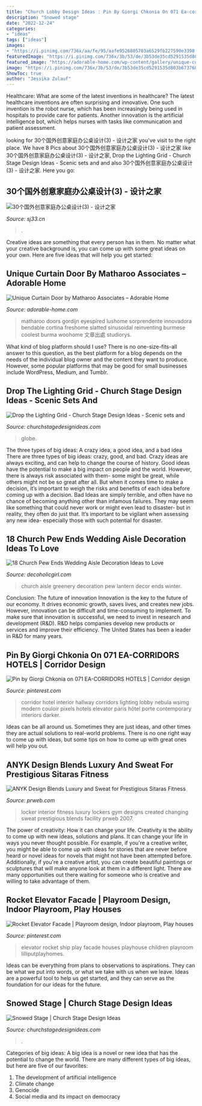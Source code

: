 ```yaml
---
title: "Church Lobby Design Ideas : Pin By Giorgi Chkonia On 071 Ea-corridors Hotels"
description: "Snowed stage"
date: "2022-12-24"
categories:
- "ideas"
tags: ["ideas"]
images:
- "https://i.pinimg.com/736x/aa/fe/95/aafe9526805703a6529fb227590e3398.jpg"
featuredImage: "https://i.pinimg.com/736x/3b/53/de/3b53de35cd5291535d803b673768691e.jpg"
featured_image: "https://adorable-home.com/wp-content/gallery/unique-curtain-door/unique-curtain-door-8.jpg"
image: "https://i.pinimg.com/736x/3b/53/de/3b53de35cd5291535d803b673768691e.jpg"
ShowToc: true
author: "Jessika Zulauf"
---
```



Healthcare: What are some of the latest inventions in healthcare?
The latest healthcare inventions are often surprising and innovative. One such invention is the robot nurse, which has been increasingly being used in hospitals to provide care for patients. Another innovation is the artificial intelligence bot, which helps nurses with tasks like communication and patient assessment.

	

		
looking for 30个国外创意家庭办公桌设计(3) - 设计之家 you've visit to the right place. We have 8 Pics about 30个国外创意家庭办公桌设计(3) - 设计之家 like 30个国外创意家庭办公桌设计(3) - 设计之家, Drop the Lighting Grid - Church Stage Design Ideas - Scenic sets and and also 30个国外创意家庭办公桌设计(3) - 设计之家. Here you go:
		
    
## 30个国外创意家庭办公桌设计(3) - 设计之家

<img loading=lazy src="https://img.sj33.cn/uploads/allimg/201405/7-140506104528.jpg" onerror="this.onerror=null;this.src='https://tse2.mm.bing.net/th?id=OIP.MNqm4iXXUQdHnAQNmRqIbwHaL0&amp;pid=15.1';" alt="30个国外创意家庭办公桌设计(3) - 设计之家">

_Source: sj33.cn_

>. 

	

Creative ideas are something that every person has in them. No matter what your creative background is, you can come up with some great ideas on your own. Here are five ideas that will help you get started: 

    
## Unique Curtain Door By Matharoo Associates – Adorable Home

<img loading=lazy src="https://adorable-home.com/wp-content/gallery/unique-curtain-door/unique-curtain-door-8.jpg" onerror="this.onerror=null;this.src='https://tse3.mm.bing.net/th?id=OIP.NB-4Vc95joXPEaIkee7EgwHaLH&amp;pid=15.1';" alt="Unique Curtain Door by Matharoo Associates – Adorable Home">

_Source: adorable-home.com_

>matharoo doors gordijn eyespired lushome sorprendente innovadora bendable cortina freshome slatted sinusoidal reinventing burmese coolest burma woohome 文章出處 studiorys. 

	

What kind of blog platform should I use?
There is no one-size-fits-all answer to this question, as the best platform for a blog depends on the needs of the individual blog owner and the content they want to produce. However, some popular platforms that may be good for small businesses include WordPress, Medium, and Tumblr.

    
## Drop The Lighting Grid - Church Stage Design Ideas - Scenic Sets And

<img loading=lazy src="http://churchstagedesignideas.com/wp-content/uploads/2019/01/Drop-the-Lighting-Grid-Stage-Design.jpg" onerror="this.onerror=null;this.src='https://tse1.mm.bing.net/th?id=OIP.7PuUEL9bwv-h9LoKrAVzxgHaDe&amp;pid=15.1';" alt="Drop the Lighting Grid - Church Stage Design Ideas - Scenic sets and">

_Source: churchstagedesignideas.com_

>globe. 

	

The three types of big ideas: A crazy idea, a good idea, and a bad idea
There are three types of big ideas: crazy, good, and bad. Crazy ideas are always exciting, and can help to change the course of history. Good ideas have the potential to make a big impact on people and the world. However, there is always risk associated with them- some might be great, while others might not be so great after all. But when it comes time to make a decision, it’s important to weigh the risks and benefits of each idea before coming up with a decision.
Bad Ideas are simply terrible, and often have no chance of becoming anything other than infamous failures. They may seem like something that could never work or might even lead to disaster- but in reality, they often do just that. It’s important to be vigilant when assessing any new idea- especially those with such potential for disaster.

    
## 18 Church Pew Ends Wedding Aisle Decoration Ideas To Love

<img loading=lazy src="https://decoholicgirl.com/wp-content/uploads/2019/02/greenery-and-lantern-church-wedding-aisle.jpg" onerror="this.onerror=null;this.src='https://tse2.mm.bing.net/th?id=OIP.PKYXFzF7GuRv3r00l90pZwHaLH&amp;pid=15.1';" alt="18 Church Pew Ends Wedding Aisle Decoration Ideas to Love">

_Source: decoholicgirl.com_

>church aisle greenery decoration pew lantern decor ends winter. 

	

Conclusion: The future of innovation
Innovation is the key to the future of our economy. It drives economic growth, saves lives, and creates new jobs. However, innovation can be difficult and time-consuming to implement. To make sure that innovation is successful, we need to invest in research and development (R&D). R&D helps companies develop new products or services and improve their efficiency.
The United States has been a leader in R&D for many years.

    
## Pin By Giorgi Chkonia On 071 EA-CORRIDORS HOTELS | Corridor Design

<img loading=lazy src="https://i.pinimg.com/736x/aa/fe/95/aafe9526805703a6529fb227590e3398.jpg" onerror="this.onerror=null;this.src='https://tse2.mm.bing.net/th?id=OIP.RsO54XKkQg3_6OhYES4f2QHaKK&amp;pid=15.1';" alt="Pin by Giorgi Chkonia on 071 EA-CORRIDORS HOTELS | Corridor design">

_Source: pinterest.com_

>corridor hotel interior hallway corridors lighting lobby nebula wsimg modern couloir pixels hotels elevator paris hôtel porte contemporary interiors darker. 

	

Ideas can be all around us. Sometimes they are just ideas, and other times they are actual solutions to real-world problems. There is no one right way to come up with ideas, but some tips on how to come up with great ones will help you out.

    
## ANYK Design Blends Luxury And Sweat For Prestigious Sitaras Fitness

<img loading=lazy src="https://ww1.prweb.com/prfiles/2007/01/27/500656/womensbathsinks1.jpg" onerror="this.onerror=null;this.src='https://tse4.mm.bing.net/th?id=OIP.FaKTluXx4Ur72tOL014RHQHaE3&amp;pid=15.1';" alt="ANYK Design Blends Luxury and Sweat for Prestigious Sitaras Fitness">

_Source: prweb.com_

>locker interior fitness luxury lockers gym designs created changing sweat prestigious blends facility prweb 2007. 

	

The power of creativity: How it can change your life.
Creativity is the ability to come up with new ideas, solutions and plans. It can change your life in ways you never thought possible. For example, if you're a creative writer, you might be able to come up with ideas for stories that are never before heard or novel ideas for novels that might not have been attempted before. Additionally, if you're a creative artist, you can create beautiful paintings or sculptures that will make anyone look at them in a different light. There are many opportunities out there waiting for someone who is creative and willing to take advantage of them.

    
## Rocket Elevator Facade | Playroom Design, Indoor Playroom, Play Houses

<img loading=lazy src="https://i.pinimg.com/736x/3b/53/de/3b53de35cd5291535d803b673768691e.jpg" onerror="this.onerror=null;this.src='https://tse2.mm.bing.net/th?id=OIP.zBb1Cax6HOH2A6aV9pEaWAHaLH&amp;pid=15.1';" alt="Rocket Elevator Facade | Playroom design, Indoor playroom, Play houses">

_Source: pinterest.com_

>elevator rocket ship play facade houses playhouse children playroom lilliputplayhomes. 

	

Ideas can be everything from plans to observations to aspirations. They can be what we put into words, or what we take with us when we leave. Ideas are a powerful tool to help us get started, and they can serve as the foundation for our ideas for the future.

    
## Snowed Stage | Church Stage Design Ideas

<img loading=lazy src="https://churchstagedesignideas.com/wp-content/uploads/2014/09/image_4.jpeg" onerror="this.onerror=null;this.src='https://tse1.mm.bing.net/th?id=OIP.dyGoYJGYeLPGVJVAgwQzVQHaFj&amp;pid=15.1';" alt="Snowed Stage | Church Stage Design Ideas">

_Source: churchstagedesignideas.com_

>. 

	

Categories of big ideas:
A big idea is a novel or new idea that has the potential to change the world. There are many different types of big ideas, but here are five of our favorites: 
1. The development of artificial intelligence 
2. Climate change 
3. Genocide 
4. Social media and its impact on democracy 

